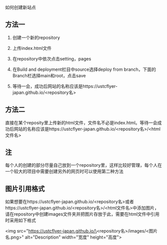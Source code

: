 如何创建新站点

## 方法一

1. 创建一个新的repository
  
2. 上传index.html文件
  
3. 在repository中依次点击setting，pages
  
4. 在Build and deployment栏目中source选择deploy from branch，下面的Branch栏选择main和root，点击save
  
5. 等待一会，成功后网站的名称应该是https://ustcflyer-japan.github.io/\<repository名>
  

## 方法二

直接在某个reposity里上传新的html文件，文件名不必是index.html。等待一会成功后网站的名称应该是https://ustcflyer-japan.github.io/\<repository名>/\<html文件名>

## 注

每个人的创建的部分尽量自己放到一个repository里，这样比较好管理，每个人在一个较大的项目中需要创建另外的网页时可以使用第二种方法

## 图片引用格式

如果想要在https://ustcflyer-japan.github.io/\<repository名>或者https://ustcflyer-japan.github.io/\<repository名>/\<html文件名>中添加图片，请在repository中创建images文件夹并把图片存放于此，需要在html文件中引用时采用如下格式

\<img src="https://ustcflyer-japan.github.io/\<repository名>/images/\<图片名.png>" alt="Description" width="宽度" height="高度">
